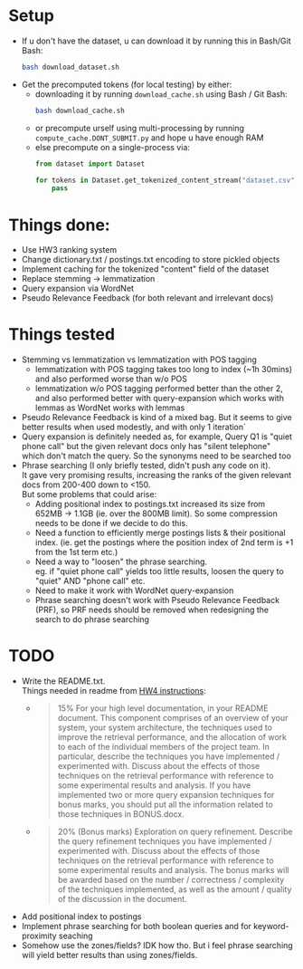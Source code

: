 # Setup
- If u don't have the dataset, u can download it by running this in Bash/Git Bash:
  ```bash
  bash download_dataset.sh
  ```
- Get the precomputed tokens (for local testing) by either:
    - downloading it by running `download_cache.sh` using Bash / Git Bash:
      ```bash
      bash download_cache.sh
      ```
    - or precompute urself using multi-processing by running `compute_cache.DONT_SUBMIT.py` and hope u have enough RAM
    - else precompute on a single-process via:
      ```py
      from dataset import Dataset

      for tokens in Dataset.get_tokenized_content_stream("dataset.csv", save_cache=True):
          pass
      ```


# Things done:
- Use HW3 ranking system
- Change dictionary.txt / postings.txt encoding to store pickled objects
- Implement caching for the tokenized "content" field of the dataset
- Replace stemming -> lemmatization
- Query expansion via WordNet
- Pseudo Relevance Feedback (for both relevant and irrelevant docs)


# Things tested
- Stemming vs lemmatization vs lemmatization with POS tagging
    - lemmatization with POS tagging takes too long to index (~1h 30mins) and also performed worse than w/o POS
    - lemmatization w/o POS tagging performed better than the other 2, and also performed better with query-expansion which works with lemmas as WordNet works with lemmas
- Pseudo Relevance Feedback is kind of a mixed bag. But it seems to give better results when used modestly, and with only 1 iteration`
- Query expansion is definitely needed as, for example, Query Q1 is "quiet phone call" but the given relevant docs only has "silent telephone" which don't match the query. So the synonyms need to be searched too
- Phrase searching (I only briefly tested, didn't push any code on it). \
  It gave very promising results, increasing the ranks of the given relevant docs from 200-400 down to <150. \
  But some problems that could arise:
  - Adding positional index to postings.txt increased its size from 652MB -> 1.1GB (ie. over the 800MB limit). So some compression needs to be done if we decide to do this.
  - Need a function to efficiently merge postings lists & their positional index. (ie. get the postings where the position index of 2nd term is +1 from the 1st term etc.)
  - Need a way to "loosen" the phrase searching. \
    eg. if "quiet phone call" yields too little results, loosen the query to "quiet" AND "phone call" etc.
  - Need to make it work with WordNet query-expansion
  - Phrase searching doesn't work with Pseudo Relevance Feedback (PRF), so PRF needs should be removed when redesigning the search to do phrase searching


# TODO
- Write the README.txt. \
  Things needed in readme from [HW4 instructions](https://www.comp.nus.edu.sg/~cs3245/hw4-intelllex.html#:~:text=35%25%20Documentation.%20This,in%20the%20document.):
  - > 15% For your high level documentation, in your README document. This component comprises of an overview of your system, your system architecture, the techniques used to improve the retrieval performance, and the allocation of work to each of the individual members of the project team. In particular, describe the techniques you have implemented / experimented with. Discuss about the effects of those techniques on the retrieval performance with reference to some experimental results and analysis. If you have implemented two or more query expansion techniques for bonus marks, you should put all the information related to those techniques in BONUS.docx.
  - > 20% (Bonus marks) Exploration on query refinement. Describe the query refinement techniques you have implemented / experimented with. Discuss about the effects of those techniques on the retrieval performance with reference to some experimental results and analysis. The bonus marks will be awarded based on the number / correctness / complexity of the techniques implemented, as well as the amount / quality of the discussion in the document.
- Add positional index to postings
- Implement phrase searching for both boolean queries and for keyword-proximity seaching
- Somehow use the zones/fields? IDK how tho. But i feel phrase searching will yield better results than using zones/fields.